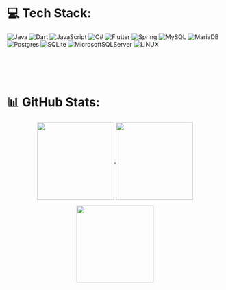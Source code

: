 # 💻 Tech Stack:
![Java](https://img.shields.io/badge/java-%23ED8B00.svg?style=for-the-badge&logo=java&logoColor=white) ![Dart](https://img.shields.io/badge/dart-%230175C2.svg?style=for-the-badge&logo=dart&logoColor=white) ![JavaScript](https://img.shields.io/badge/javascript-%23323330.svg?style=for-the-badge&logo=javascript&logoColor=%23F7DF1E) ![C#](https://img.shields.io/badge/c%23-%23239120.svg?style=for-the-badge&logo=c-sharp&logoColor=white) ![Flutter](https://img.shields.io/badge/Flutter-%2302569B.svg?style=for-the-badge&logo=Flutter&logoColor=white) ![Spring](https://img.shields.io/badge/spring-%236DB33F.svg?style=for-the-badge&logo=spring&logoColor=white) ![MySQL](https://img.shields.io/badge/mysql-%2300f.svg?style=for-the-badge&logo=mysql&logoColor=white) ![MariaDB](https://img.shields.io/badge/MariaDB-003545?style=for-the-badge&logo=mariadb&logoColor=white) ![Postgres](https://img.shields.io/badge/postgres-%23316192.svg?style=for-the-badge&logo=postgresql&logoColor=white) ![SQLite](https://img.shields.io/badge/sqlite-%2307405e.svg?style=for-the-badge&logo=sqlite&logoColor=white) ![MicrosoftSQLServer](https://img.shields.io/badge/Microsoft%20SQL%20Sever-CC2927?style=for-the-badge&logo=microsoft%20sql%20server&logoColor=white) ![LINUX](https://img.shields.io/badge/Linux-FCC624?style=for-the-badge&logo=linux&logoColor=black)
<br/><br/><br/><br/><br/>
# 📊 GitHub Stats:

<p align="center">
  <a href="https://github.com/FreddyMachaca">
    <img
      align="center"
      height="180em"
      src="https://github-readme-stats.vercel.app/api?username=FreddyMachaca&show_icons=true&theme=dark"
    />
  </a>
  <a href="https://github.com/FreddyMachaca">
    <img
      align="center"
      height="180em"
      src="https://github-readme-stats.vercel.app/api/top-langs/?username=FreddyMachaca&theme=dark&hide_border=false&include_all_commits=false&count_private=false&layout=compact"
    />
  </a>
  </a>
</p>
<p align="center">
  <a href="https://github.com/FreddyMachaca">
    <img
      align="center"
      height="180em"
      src="https://github-readme-streak-stats.herokuapp.com/?user=FreddyMachaca&theme=dark&hide_border=false&layout=compact&theme=dark"
    />
  </a>
</p>
